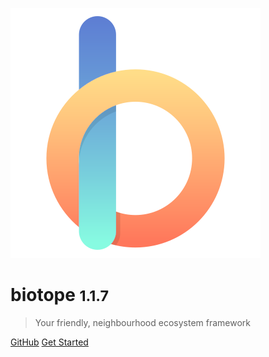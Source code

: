 ![logo](_media/logo.svg)

# biotope <small>1.1.7</small>

> Your friendly, neighbourhood ecosystem framework

[GitHub](https://github.com/biotope/biotope/)
[Get Started](#biotope)